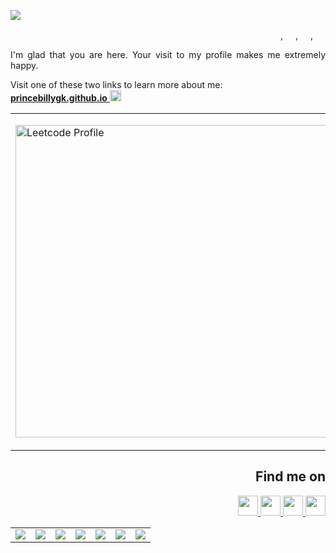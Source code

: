 <p align="left"><img src="https://readme-typing-svg.demolab.com?font=Fira+Code&weight=600&size=30&duration=2000&pause=1000&color=0969DA&center=true&repeat=false&width=310&height=90&lines=Software+Engineer"/></p> <p align="right"><img src="https://cdn.jsdelivr.net/npm/programming-languages-logos/src/python/python.png" height="16px">, <img src="https://cdn.jsdelivr.net/npm/programming-languages-logos/src/go/go.png" height="16px">, <img src="https://cdn.jsdelivr.net/npm/programming-languages-logos/src/typescript/typescript.png" height="16px">, <img src="https://cdn.jsdelivr.net/npm/programming-languages-logos/src/javascript/javascript.png" height="16px"></p>
<p align="justify">
I'm glad that you are here. Your visit to my profile makes me extremely happy.
</p>

Visit one of these two links to learn more about me:</br>
<a target="_blank" href="https://princebillygk.github.io/">
    <u><b>princebillygk.github.io</b></u>
    <img width="18px" height="18px" src="https://img.icons8.com/color/48/000000/external-link.png"/>
</a>

<table align="center">
<tr>
<td>
<p align="left">
    <a align="left" href="https://leetcode.com/princebillygk2/" target="_top"><img src="https://leetcard.jacoblin.cool/princebillygk2?ext=activity" border="0" width="500px" alt="Leetcode Profile"/></a>
</p>
</td>
<td>
<p align="right">
    <a align="right" href="https://data.typeracer.com/pit/profile?user=princebillygk&ref=badge" target="_top"><img src="https://data.typeracer.com/misc/badge?user=princebillygk" border="0" width="200px" alt="Typeracer Profile"/></a>
</p>
</td>
</tr>
</table>

<h2 align="right">Find me on</h2>
<p align="right">
<a target="_blank" href="https://www.linkedin.com/in/princebillygk/">
<img width="32px" height="32px"  src="https://img.icons8.com/color/48/000000/linkedin.png"/>
</a>
<a target="_blank" href="https://wa.link/6al4sv/">
<img width="32px" height="32px"  src="https://img.icons8.com/color/48/228BE6/whatsapp--v1.png"/>
</a>
<a target="_blank" href="https://www.facebook.com/princebillygk/">
<img width="32px" height="32px" src="https://img.icons8.com/color/48/000000/facebook-new.png"/>
</a>
<a target="_blank" href="mailto:princebillygk@gmail.com">
<img width="32px" height="32px" src="https://img.icons8.com/fluency/48/000000/mail.png"/>
</a>
</p>


<table align="center">
<tr>
    <td><img src="https://github.com/princebillygk/princebillygk/assets/112609311/83880afd-1e2f-439c-bcad-3617cdd0792e"></td>
    <td><img src="https://github.com/princebillygk/princebillygk/assets/112609311/a57b76bb-8a29-4193-b292-e866fcb3a204"></td>
    <td> <img src="https://github.com/princebillygk/princebillygk/assets/112609311/4d746793-08ae-4d7f-96c7-6b42dc70487b"></td>
    <td><img src="https://github.com/princebillygk/princebillygk/assets/112609311/8659796a-340d-41ef-838f-e83f8c27b1d6"></td>
    <td> <img src="https://github.com/princebillygk/princebillygk/assets/112609311/3db4a358-f3b1-44da-aa5c-b9bbed263bdd"></td>
    <td><img src="https://github.com/princebillygk/princebillygk/assets/112609311/976be82e-77f2-4609-8244-c9077ea83eb2"></td>
    <td><img src="https://github.com/princebillygk/princebillygk/assets/112609311/83880afd-1e2f-439c-bcad-3617cdd0792e"></td>
</tr>
</table>
